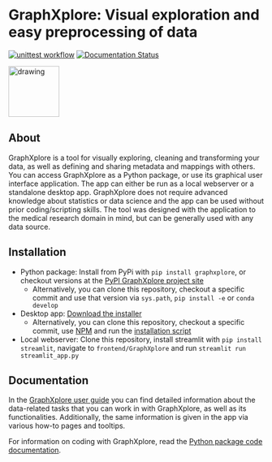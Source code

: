 # GraphXplore: Visual exploration and easy preprocessing of data

[![unittest workflow](https://github.com/UKEIAM/graphxplore/actions/workflows/unittest.yml/badge.svg)](https://github.com/UKEIAM/graphxplore/actions/workflows/unittest.yml)
[![Documentation Status](https://readthedocs.org/projects/graphxplore/badge/?version=latest)](https://graphxplore.readthedocs.io/en/latest/?badge=latest)

<img src="https://ukeiam.github.io/graphxplore/graphxplore_icon.png" alt="drawing" width="100"/>

## About

GraphXplore is a tool for visually exploring, cleaning and transforming your data, as well as defining and sharing 
metadata and mappings with others. You can access GraphXplore as a Python package, or use its graphical user interface 
application. The app can either be run as a local webserver or a standalone desktop app.
GraphXplore does not require advanced knowledge about statistics or data science and the app can be used without prior 
coding/scripting skills. The tool was designed with the application to the medical research domain in mind, but can be 
generally used with any data source. 

## Installation

- Python package: Install from PyPi with `pip install graphxplore`, or checkout versions at the 
  [PyPI GraphXplore project site](https://pypi.org/project/graphxplore/)
  - Alternatively, you can clone this repository, checkout a specific commit and use that version via `sys.path`,
    `pip install -e` or `conda develop`
- Desktop app: [Download the installer](https://github.com/UKEIAM/graphxplore/releases)
  - Alternatively, you can clone this repository, checkout a specific commit, use [NPM](https://www.npmjs.com/) and run 
    the [installation script](./frontend/build_release.sh)
- Local webserver: Clone this repository, install streamlit with `pip install streamlit`, navigate to 
  `frontend/GraphXplore` and run `streamlit run streamlit_app.py`

## Documentation

In the [GraphXplore user guide](https://ukeiam.github.io/graphxplore/) you can find detailed information about the 
data-related tasks that you can work in with GraphXplore, as well as its functionalities. Additionally, the same 
information is given in the app via various how-to pages and tooltips.

For information on coding with GraphXplore, read the [Python package code documentation](https://graphxplore.readthedocs.io/en/latest/).